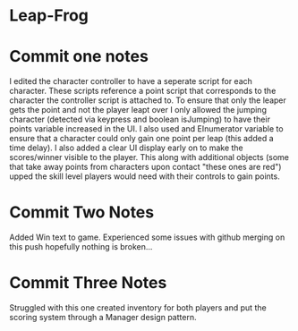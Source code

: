 # Leap-Frog
# Commit one notes
I edited the character controller to have a seperate script for each character. These scripts reference a point script that corresponds to the character the controller script is attached to. 
To ensure that only the leaper gets the point and not the player leapt over I only allowed the jumping character (detected via keypress and boolean isJumping) to have their points variable increased in the UI. I also used and EInumerator variable to ensure that a character could only gain one point per leap (this added a time delay). 
I also added a clear UI display early on to make the scores/winner visible to the player. This along with additional objects (some that take away points from characters upon contact "these ones are red") upped the skill level players would need with their controls to gain points. 
# Commit Two Notes
Added Win text to game. Experienced some issues with github merging on this push hopefully nothing is broken...
# Commit Three Notes
Struggled with this one created inventory for both players and put the scoring system through a Manager design pattern. 
